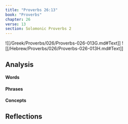 ```yaml
---
title: "Proverbs 26:13"
book: "Proverbs"
chapter: 26
verse: 13
section: Solomonic Proverbs 2
---
```

![[/Greek/Proverbs/026/Proverbs-026-013G.md#Text]]
![[/Hebrew/Proverbs/026/Proverbs-026-013H.md#Text]]

## Analysis

#### Words

#### Phrases

#### Concepts

## Reflections
